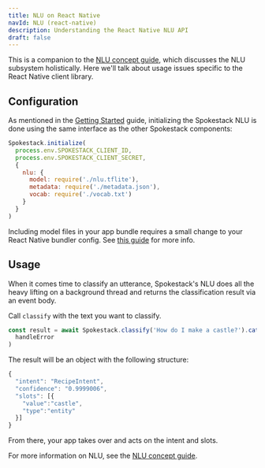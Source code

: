 ```yaml
---
title: NLU on React Native
navId: NLU (react-native)
description: Understanding the React Native NLU API
draft: false
---
```


This is a companion to the [NLU concept guide](/docs/concepts/nlu), which discusses the NLU subsystem holistically. Here we'll talk about usage issues specific to the React Native client library.

## Configuration

As mentioned in the [Getting Started](getting-started) guide, initializing the Spokestack NLU is done using the same interface as the other Spokestack components:

```javascript
Spokestack.initialize(
  process.env.SPOKESTACK_CLIENT_ID,
  process.env.SPOKESTACK_CLIENT_SECRET,
  {
    nlu: {
      model: require('./nlu.tflite'),
      metadata: require('./metadata.json'),
      vocab: require('./vocab.txt')
    }
  }
)
```

Including model files in your app bundle requires a small change to your React Native bundler config. See [this guide](/docs/react-native/require-models) for more info.

## Usage

When it comes time to classify an utterance, Spokestack's NLU does all the heavy lifting on a background thread and returns the classification result via an event body.

Call `classify` with the text you want to classify.

```javascript
const result = await Spokestack.classify('How do I make a castle?').catch(
  handleError
)
```

The result will be an object with the following structure:

```javascript
{
  "intent": "RecipeIntent",
  "confidence": "0.9999006",
  "slots": [{
    "value":"castle",
    "type":"entity"
  }]
}
```

From there, your app takes over and acts on the intent and slots.

For more information on NLU, see the [NLU concept guide](/docs/concepts/nlu).
